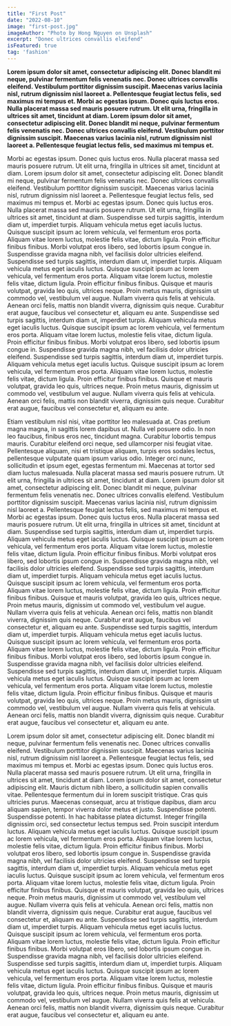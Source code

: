 ```yaml
---
title: "First Post"
date: "2022-08-10"
image: "first-post.jpg"
imageAuthor: "Photo by Hong Nguyen on Unsplash"
excerpt: "Donec ultrices convallis eleifend"
isFeatured: true
tag: 'fashion'
---
```


**Lorem ipsum dolor sit amet, consectetur adipiscing elit. Donec blandit mi neque, pulvinar fermentum felis venenatis nec. Donec ultrices convallis eleifend. Vestibulum porttitor dignissim suscipit. Maecenas varius lacinia nisl, rutrum dignissim nisl laoreet a. Pellentesque feugiat lectus felis, sed maximus mi tempus et. Morbi ac egestas ipsum. Donec quis luctus eros. Nulla placerat massa sed mauris posuere rutrum. Ut elit urna, fringilla in ultrices sit amet, tincidunt at diam. Lorem ipsum dolor sit amet, consectetur adipiscing elit. Donec blandit mi neque, pulvinar fermentum felis venenatis nec. Donec ultrices convallis eleifend. Vestibulum porttitor dignissim suscipit. Maecenas varius lacinia nisl, rutrum dignissim nisl laoreet a. Pellentesque feugiat lectus felis, sed maximus mi tempus et.**

Morbi ac egestas ipsum. Donec quis luctus eros. Nulla placerat massa sed mauris posuere rutrum. Ut elit urna, fringilla in ultrices sit amet, tincidunt at diam. Lorem ipsum dolor sit amet, consectetur adipiscing elit. Donec blandit mi neque, pulvinar fermentum felis venenatis nec. Donec ultrices convallis eleifend. Vestibulum porttitor dignissim suscipit. Maecenas varius lacinia nisl, rutrum dignissim nisl laoreet a. Pellentesque feugiat lectus felis, sed maximus mi tempus et. Morbi ac egestas ipsum. Donec quis luctus eros. Nulla placerat massa sed mauris posuere rutrum. Ut elit urna, fringilla in ultrices sit amet, tincidunt at diam. Suspendisse sed turpis sagittis, interdum diam ut, imperdiet turpis. Aliquam vehicula metus eget iaculis luctus. Quisque suscipit ipsum ac lorem vehicula, vel fermentum eros porta. Aliquam vitae lorem luctus, molestie felis vitae, dictum ligula. Proin efficitur finibus finibus. Morbi volutpat eros libero, sed lobortis ipsum congue in. Suspendisse gravida magna nibh, vel facilisis dolor ultricies eleifend. Suspendisse sed turpis sagittis, interdum diam ut, imperdiet turpis. Aliquam vehicula metus eget iaculis luctus. Quisque suscipit ipsum ac lorem vehicula, vel fermentum eros porta. Aliquam vitae lorem luctus, molestie felis vitae, dictum ligula. Proin efficitur finibus finibus. Quisque et mauris volutpat, gravida leo quis, ultrices neque. Proin metus mauris, dignissim ut commodo vel, vestibulum vel augue. Nullam viverra quis felis at vehicula. Aenean orci felis, mattis non blandit viverra, dignissim quis neque. Curabitur erat augue, faucibus vel consectetur et, aliquam eu ante. Suspendisse sed turpis sagittis, interdum diam ut, imperdiet turpis. Aliquam vehicula metus eget iaculis luctus. Quisque suscipit ipsum ac lorem vehicula, vel fermentum eros porta. Aliquam vitae lorem luctus, molestie felis vitae, dictum ligula. Proin efficitur finibus finibus. Morbi volutpat eros libero, sed lobortis ipsum congue in. Suspendisse gravida magna nibh, vel facilisis dolor ultricies eleifend. Suspendisse sed turpis sagittis, interdum diam ut, imperdiet turpis. Aliquam vehicula metus eget iaculis luctus. Quisque suscipit ipsum ac lorem vehicula, vel fermentum eros porta. Aliquam vitae lorem luctus, molestie felis vitae, dictum ligula. Proin efficitur finibus finibus. Quisque et mauris volutpat, gravida leo quis, ultrices neque. Proin metus mauris, dignissim ut commodo vel, vestibulum vel augue. Nullam viverra quis felis at vehicula. Aenean orci felis, mattis non blandit viverra, dignissim quis neque. Curabitur erat augue, faucibus vel consectetur et, aliquam eu ante.

Etiam vestibulum nisl nisi, vitae porttitor leo malesuada at. Cras pretium magna magna, in sagittis lorem dapibus ut. Nulla vel posuere odio. In non leo faucibus, finibus eros nec, tincidunt magna. Curabitur lobortis tempus mauris. Curabitur eleifend orci neque, sed ullamcorper nisi feugiat vitae. Pellentesque aliquam, nisi et tristique aliquam, turpis eros sodales lectus, pellentesque vulputate quam ipsum varius odio. Integer orci nunc, sollicitudin et ipsum eget, egestas fermentum mi. Maecenas at tortor sed diam luctus malesuada. Nulla placerat massa sed mauris posuere rutrum. Ut elit urna, fringilla in ultrices sit amet, tincidunt at diam. Lorem ipsum dolor sit amet, consectetur adipiscing elit. Donec blandit mi neque, pulvinar fermentum felis venenatis nec. Donec ultrices convallis eleifend. Vestibulum porttitor dignissim suscipit. Maecenas varius lacinia nisl, rutrum dignissim nisl laoreet a. Pellentesque feugiat lectus felis, sed maximus mi tempus et. Morbi ac egestas ipsum. Donec quis luctus eros. Nulla placerat massa sed mauris posuere rutrum. Ut elit urna, fringilla in ultrices sit amet, tincidunt at diam. Suspendisse sed turpis sagittis, interdum diam ut, imperdiet turpis. Aliquam vehicula metus eget iaculis luctus. Quisque suscipit ipsum ac lorem vehicula, vel fermentum eros porta. Aliquam vitae lorem luctus, molestie felis vitae, dictum ligula. Proin efficitur finibus finibus. Morbi volutpat eros libero, sed lobortis ipsum congue in. Suspendisse gravida magna nibh, vel facilisis dolor ultricies eleifend. Suspendisse sed turpis sagittis, interdum diam ut, imperdiet turpis. Aliquam vehicula metus eget iaculis luctus. Quisque suscipit ipsum ac lorem vehicula, vel fermentum eros porta. Aliquam vitae lorem luctus, molestie felis vitae, dictum ligula. Proin efficitur finibus finibus. Quisque et mauris volutpat, gravida leo quis, ultrices neque. Proin metus mauris, dignissim ut commodo vel, vestibulum vel augue. Nullam viverra quis felis at vehicula. Aenean orci felis, mattis non blandit viverra, dignissim quis neque. Curabitur erat augue, faucibus vel consectetur et, aliquam eu ante. Suspendisse sed turpis sagittis, interdum diam ut, imperdiet turpis. Aliquam vehicula metus eget iaculis luctus. Quisque suscipit ipsum ac lorem vehicula, vel fermentum eros porta. Aliquam vitae lorem luctus, molestie felis vitae, dictum ligula. Proin efficitur finibus finibus. Morbi volutpat eros libero, sed lobortis ipsum congue in. Suspendisse gravida magna nibh, vel facilisis dolor ultricies eleifend. Suspendisse sed turpis sagittis, interdum diam ut, imperdiet turpis. Aliquam vehicula metus eget iaculis luctus. Quisque suscipit ipsum ac lorem vehicula, vel fermentum eros porta. Aliquam vitae lorem luctus, molestie felis vitae, dictum ligula. Proin efficitur finibus finibus. Quisque et mauris volutpat, gravida leo quis, ultrices neque. Proin metus mauris, dignissim ut commodo vel, vestibulum vel augue. Nullam viverra quis felis at vehicula. Aenean orci felis, mattis non blandit viverra, dignissim quis neque. Curabitur erat augue, faucibus vel consectetur et, aliquam eu ante.

Lorem ipsum dolor sit amet, consectetur adipiscing elit. Donec blandit mi neque, pulvinar fermentum felis venenatis nec. Donec ultrices convallis eleifend. Vestibulum porttitor dignissim suscipit. Maecenas varius lacinia nisl, rutrum dignissim nisl laoreet a. Pellentesque feugiat lectus felis, sed maximus mi tempus et. Morbi ac egestas ipsum. Donec quis luctus eros. Nulla placerat massa sed mauris posuere rutrum. Ut elit urna, fringilla in ultrices sit amet, tincidunt at diam. Lorem ipsum dolor sit amet, consectetur adipiscing elit. Mauris dictum nibh libero, a sollicitudin sapien convallis vitae. Pellentesque fermentum dui in lorem suscipit tristique. Cras quis ultricies purus. Maecenas consequat, arcu at tristique dapibus, diam arcu aliquam sapien, tempor viverra dolor metus et justo. Suspendisse potenti. Suspendisse potenti. In hac habitasse platea dictumst. Integer fringilla dignissim orci, sed consectetur lectus tempus sed. Proin suscipit interdum luctus. Aliquam vehicula metus eget iaculis luctus. Quisque suscipit ipsum ac lorem vehicula, vel fermentum eros porta. Aliquam vitae lorem luctus, molestie felis vitae, dictum ligula. Proin efficitur finibus finibus. Morbi volutpat eros libero, sed lobortis ipsum congue in. Suspendisse gravida magna nibh, vel facilisis dolor ultricies eleifend. Suspendisse sed turpis sagittis, interdum diam ut, imperdiet turpis. Aliquam vehicula metus eget iaculis luctus. Quisque suscipit ipsum ac lorem vehicula, vel fermentum eros porta. Aliquam vitae lorem luctus, molestie felis vitae, dictum ligula. Proin efficitur finibus finibus. Quisque et mauris volutpat, gravida leo quis, ultrices neque. Proin metus mauris, dignissim ut commodo vel, vestibulum vel augue. Nullam viverra quis felis at vehicula. Aenean orci felis, mattis non blandit viverra, dignissim quis neque. Curabitur erat augue, faucibus vel consectetur et, aliquam eu ante. Suspendisse sed turpis sagittis, interdum diam ut, imperdiet turpis. Aliquam vehicula metus eget iaculis luctus. Quisque suscipit ipsum ac lorem vehicula, vel fermentum eros porta. Aliquam vitae lorem luctus, molestie felis vitae, dictum ligula. Proin efficitur finibus finibus. Morbi volutpat eros libero, sed lobortis ipsum congue in. Suspendisse gravida magna nibh, vel facilisis dolor ultricies eleifend. Suspendisse sed turpis sagittis, interdum diam ut, imperdiet turpis. Aliquam vehicula metus eget iaculis luctus. Quisque suscipit ipsum ac lorem vehicula, vel fermentum eros porta. Aliquam vitae lorem luctus, molestie felis vitae, dictum ligula. Proin efficitur finibus finibus. Quisque et mauris volutpat, gravida leo quis, ultrices neque. Proin metus mauris, dignissim ut commodo vel, vestibulum vel augue. Nullam viverra quis felis at vehicula. Aenean orci felis, mattis non blandit viverra, dignissim quis neque. Curabitur erat augue, faucibus vel consectetur et, aliquam eu ante.
